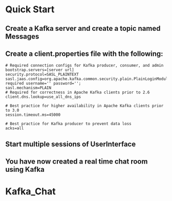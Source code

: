# Quick Start

## Create a Kafka server and create a topic named Messages

## Create a client.properties file with the following: 

	# Required connection configs for Kafka producer, consumer, and admin  
	bootstrap.servers=[server url]  
	security.protocol=SASL_PLAINTEXT
	sasl.jaas.config=org.apache.kafka.common.security.plain.PlainLoginModule required username='' password='';  
	sasl.mechanism=PLAIN  
	# Required for correctness in Apache Kafka clients prior to 2.6  
	client.dns.lookup=use_all_dns_ips  
	  
	# Best practice for higher availability in Apache Kafka clients prior to 3.0  
	session.timeout.ms=45000  
	  
	# Best practice for Kafka producer to prevent data loss  
	acks=all


## Start multiple sessions of UserInterface

## You have now created a real time chat room using Kafka
# Kafka_Chat
